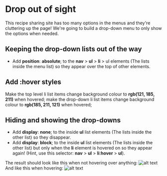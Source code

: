 # Drop out of sight
This recipe sharing site has too many options in the menus and they're cluttering up the page! We're going to build a drop-down menu to only show the options when needed.

## Keeping the drop-down lists out of the way
* Add **position**: **absolute**; to the **nav** > **ul** > **li** > ul elements (The lists inside the menu list) so they appear over the top of other elements.
## Add :hover styles
Make the top level li list items change background colour to **rgb(121, 185, 211)** when hovered;
make the drop-down li list items change background colour to **rgb(185, 211, 121)** when hovered;
## Hiding and showing the drop-downs
* Add **display**: **none**; to the inside **ul** list elements (The lists inside the other list) so they disappear.
* Add **display**: **block**; to the inside **ul** list elements (The lists inside the other list) but only when the **li** element is hovered on so they appear again! (Hint, use this selector: **nav** > **ul** > **li**:**hover** > **ul**).

The result should look like this when not hovering over anything:
![alt text](https://groklearning-cdn.com/problems/FHY5c4JVkivpd7ZqLj2Fg9/screenshot.png)
And like this when hovering:
![alt text](https://groklearning-cdn.com/problems/fsc3oPRv6mCs9YK3uWKRKC/screenshot-hover1.png)
